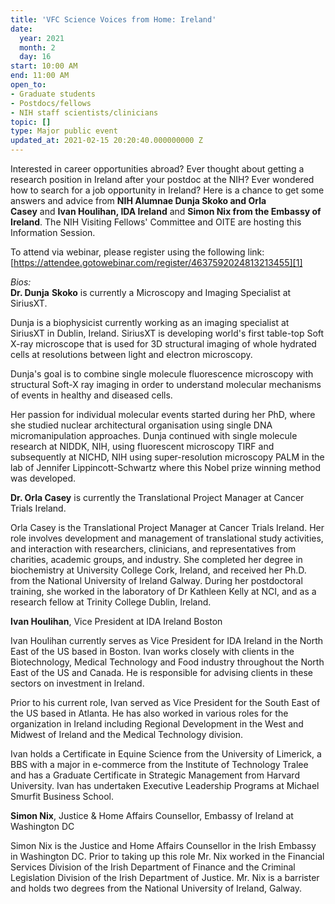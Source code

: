 ```yaml
---
title: 'VFC Science Voices from Home: Ireland'
date:
  year: 2021
  month: 2
  day: 16
start: 10:00 AM
end: 11:00 AM
open_to:
- Graduate students
- Postdocs/fellows
- NIH staff scientists/clinicians
topic: []
type: Major public event
updated_at: 2021-02-15 20:20:40.000000000 Z
---
```

Interested in career opportunities abroad? Ever thought about getting a
research position in Ireland after your postdoc at the NIH? Ever
wondered how to search for a job opportunity in Ireland? Here is a
chance to get some answers and advice from **NIH Alumnae Dunja Skoko and
Orla Casey** and **Ivan Houlihan, IDA Ireland** and **Simon Nix from the
Embassy of Ireland**. The NIH Visiting Fellows\' Committee and OITE are
hosting this Information Session.

To attend via webinar, please register using the following link:  
[https://attendee.gotowebinar.com/register/4637592024813213455][1]

*Bios:*  
**Dr. Dunja** **Skoko** is currently a Microscopy and Imaging Specialist
at SiriusXT.

Dunja is a biophysicist currently working as an imaging specialist at
SiriusXT in Dublin, Ireland. SiriusXT is developing world's first
table-top Soft X-ray microscope that is used for 3D structural imaging
of whole hydrated cells at resolutions between light and electron
microscopy.

Dunja's goal is to combine single molecule fluorescence microscopy with
structural Soft-X ray imaging in order to understand molecular
mechanisms of events in healthy and diseased cells.

Her passion for individual molecular events started during her PhD,
where she studied nuclear architectural organisation using single DNA
micromanipulation approaches. Dunja continued with single molecule
research at NIDDK, NIH, using fluorescent microscopy TIRF and
subsequently at NICHD, NIH using super-resolution microscopy PALM in the
lab of Jennifer Lippincott-Schwartz where this Nobel prize winning
method was developed.

**Dr. Orla Casey** is currently the Translational Project Manager at
Cancer Trials Ireland.

Orla Casey is the Translational Project Manager at Cancer Trials
Ireland. Her role involves development and management of translational
study activities, and interaction with researchers, clinicians, and
representatives from charities, academic groups, and industry. She
completed her degree in biochemistry at University College Cork,
Ireland, and received her Ph.D. from the National University of Ireland
Galway. During her postdoctoral training, she worked in the laboratory
of Dr Kathleen Kelly at NCI, and as a research fellow at Trinity College
Dublin, Ireland. 

**Ivan Houlihan**, Vice President at IDA Ireland Boston

Ivan Houlihan currently serves as Vice President for IDA Ireland in the
North East of the US based in Boston. Ivan works closely with clients in
the Biotechnology, Medical Technology and Food industry throughout the
North East of the US and Canada. He is responsible for advising clients
in these sectors on investment in Ireland.

Prior to his current role, Ivan served as Vice President for the South
East of the US based in Atlanta. He has also worked in various roles for
the organization in Ireland including Regional Development in the West
and Midwest of Ireland and the Medical Technology division.

Ivan holds a Certificate in Equine Science from the University of
Limerick, a BBS with a major in e-commerce from the Institute of
Technology Tralee and has a Graduate Certificate in Strategic Management
from Harvard University. Ivan has undertaken Executive Leadership
Programs at Michael Smurfit Business School.

**Simon Nix**, Justice &amp; Home Affairs Counsellor, Embassy of Ireland
at Washington DC

Simon Nix is the Justice and Home Affairs Counsellor in the Irish
Embassy in Washington DC. Prior to taking up this role Mr. Nix worked in
the Financial Services Division of the Irish Department of Finance and
the Criminal Legislation Division of the Irish Department of Justice.
Mr. Nix is a barrister and holds two degrees from the National
University of Ireland, Galway.



[1]: https://attendee.gotowebinar.com/register/4637592024813213455
